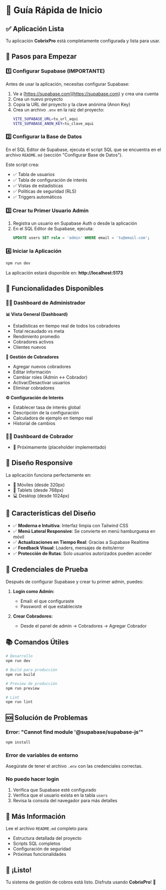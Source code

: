 # 🚀 Guía Rápida de Inicio

## ✅ Aplicación Lista

Tu aplicación **CobrixPro** está completamente configurada y lista para usar.

## 📝 Pasos para Empezar

### 1️⃣ Configurar Supabase (IMPORTANTE)

Antes de usar la aplicación, necesitas configurar Supabase:

1. Ve a [https://supabase.com](https://supabase.com) y crea una cuenta
2. Crea un nuevo proyecto
3. Copia la URL del proyecto y la clave anónima (Anon Key)
4. Crea un archivo `.env` en la raíz del proyecto:
   ```bash
   VITE_SUPABASE_URL=tu_url_aqui
   VITE_SUPABASE_ANON_KEY=tu_clave_aqui
   ```

### 2️⃣ Configurar la Base de Datos

En el SQL Editor de Supabase, ejecuta el script SQL que se encuentra en el archivo `README.md` (sección "Configurar Base de Datos").

Este script crea:
- ✅ Tabla de usuarios
- ✅ Tabla de configuración de interés
- ✅ Vistas de estadísticas
- ✅ Políticas de seguridad (RLS)
- ✅ Triggers automáticos

### 3️⃣ Crear tu Primer Usuario Admin

1. Registra un usuario en Supabase Auth o desde la aplicación
2. En el SQL Editor de Supabase, ejecuta:
   ```sql
   UPDATE users SET role = 'admin' WHERE email = 'tu@email.com';
   ```

### 4️⃣ Iniciar la Aplicación

```bash
npm run dev
```

La aplicación estará disponible en: **http://localhost:5173**

## 🎯 Funcionalidades Disponibles

### 👨‍💼 Dashboard de Administrador

**📊 Vista General (Dashboard)**
- Estadísticas en tiempo real de todos los cobradores
- Total recaudado vs meta
- Rendimiento promedio
- Cobradores activos
- Clientes nuevos

**👥 Gestión de Cobradores**
- Agregar nuevos cobradores
- Editar información
- Cambiar roles (Admin ↔ Cobrador)
- Activar/Desactivar usuarios
- Eliminar cobradores

**⚙️ Configuración de Interés**
- Establecer tasa de interés global
- Descripción de la configuración
- Calculadora de ejemplo en tiempo real
- Historial de cambios

### 👨‍💼 Dashboard de Cobrador
- 🔄 Próximamente (placeholder implementado)

## 📱 Diseño Responsive

La aplicación funciona perfectamente en:
- 📱 Móviles (desde 320px)
- 📱 Tablets (desde 768px)
- 💻 Desktop (desde 1024px)

## 🎨 Características del Diseño

- ✅ **Moderna e Intuitiva**: Interfaz limpia con Tailwind CSS
- ✅ **Menú Lateral Responsive**: Se convierte en menú hamburguesa en móvil
- ✅ **Actualizaciones en Tiempo Real**: Gracias a Supabase Realtime
- ✅ **Feedback Visual**: Loaders, mensajes de éxito/error
- ✅ **Protección de Rutas**: Solo usuarios autorizados pueden acceder

## 🔐 Credenciales de Prueba

Después de configurar Supabase y crear tu primer admin, puedes:

1. **Login como Admin:**
   - Email: el que configuraste
   - Password: el que estableciste

2. **Crear Cobradores:**
   - Desde el panel de admin → Cobradores → Agregar Cobrador

## 📚 Comandos Útiles

```bash
# Desarrollo
npm run dev

# Build para producción
npm run build

# Preview de producción
npm run preview

# Lint
npm run lint
```

## 🆘 Solución de Problemas

### Error: "Cannot find module '@supabase/supabase-js'"
```bash
npm install
```

### Error de variables de entorno
Asegúrate de tener el archivo `.env` con las credenciales correctas.

### No puedo hacer login
1. Verifica que Supabase esté configurado
2. Verifica que el usuario exista en la tabla `users`
3. Revisa la consola del navegador para más detalles

## 📖 Más Información

Lee el archivo `README.md` completo para:
- Estructura detallada del proyecto
- Scripts SQL completos
- Configuración de seguridad
- Próximas funcionalidades

## 🎉 ¡Listo!

Tu sistema de gestión de cobros está listo. Disfruta usando **CobrixPro**! 🚀
